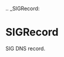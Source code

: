 [//]: # (THE CONTENT BELOW IS GENERATED. DO NOT EDIT.)
.. _SIGRecord:

# SIGRecord
[//]: # (ADD YOUR NOTES BELOW. THESE WILL BE PICKED EVERY TIME THE DOCS ARE REGENERATED. //end)

SIG DNS record.
